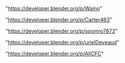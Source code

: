 "https://developer.blender.org/p/Waino"

"https://developer.blender.org/p/Carter463"

"https://developer.blender.org/p/soomro7872"

"https://developer.blender.org/p/urielDeveaud"

"https://developer.blender.org/p/AliCFC"

